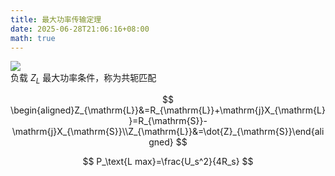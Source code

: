 ```yaml
---
title: 最大功率传输定理
date: 2025-06-28T21:06:16+08:00
math: true
---
```


![](https://huarenjianimg.oss-cn-nanjing.aliyuncs.com/image/20250628214421425.png)  
负载 $Z_L$ 最大功率条件，称为共轭匹配  

$$
 \begin{aligned}Z_{\mathrm{L}}&=R_{\mathrm{L}}+\mathrm{j}X_{\mathrm{L}}=R_{\mathrm{S}}-\mathrm{j}X_{\mathrm{S}}\\Z_{\mathrm{L}}&=\dot{Z}_{\mathrm{S}}\end{aligned}
$$

$$
 P_\text{L max}=\frac{U_s^2}{4R_s}
$$
